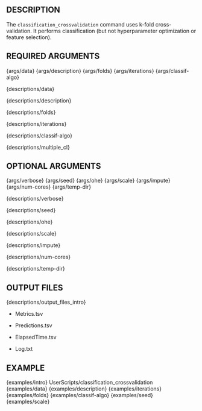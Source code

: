 ## DESCRIPTION

The `classification_crossvalidation` command uses k-fold cross-validation. It performs classification (but not hyperparameter optimization or feature selection).

## REQUIRED ARGUMENTS

{args/data}
{args/description}
{args/folds}
{args/iterations}
{args/classif-algo}

{descriptions/data}

{descriptions/description}

{descriptions/folds}

{descriptions/iterations}

{descriptions/classif-algo}

{descriptions/multiple_cl}

## OPTIONAL ARGUMENTS

{args/verbose}
{args/seed}
{args/ohe}
{args/scale}
{args/impute}
{args/num-cores}
{args/temp-dir}

{descriptions/verbose}

{descriptions/seed}

{descriptions/ohe}

{descriptions/scale}

{descriptions/impute}

{descriptions/num-cores}

{descriptions/temp-dir}

## OUTPUT FILES

{descriptions/output_files_intro}

* Metrics.tsv

* Predictions.tsv

* ElapsedTime.tsv

* Log.txt

## EXAMPLE

{examples/intro}
      UserScripts/classification_crossvalidation \
{examples/data}
{examples/description}
{examples/iterations}
{examples/folds}
{examples/classif-algo}
{examples/seed}
{examples/scale}
